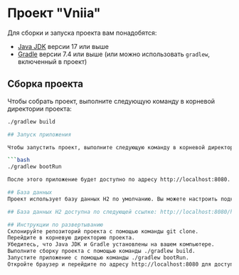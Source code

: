 # Проект "Vniia"


Для сборки и запуска проекта вам понадобятся:

- [Java JDK](https://www.oracle.com/java/technologies/javase-jdk17-downloads.html) версии 17 или выше
- [Gradle](https://gradle.org/install/) версии 7.4 или выше (или можно использовать `gradlew`, включенный в проект)

## Сборка проекта

Чтобы собрать проект, выполните следующую команду в корневой директории проекта:

```bash
./gradlew build

## Запуск приложения

Чтобы запустить проект, выполните следующую команду в корневой директории проекта:

```bash
./gradlew bootRun

После этого приложение будет доступно по адресу http://localhost:8080.

## База данных
Проект использует базу данных H2 по умолчанию. Вы можете настроить подключение к другой базе данных в файле application.properties или application.yml.

## База данных H2 доступна по следующей ссылке: http://localhost:8080/h2-console. При использовании стандартных настроек, вы можете войти в консоль базы данных, оставив поля "JDBC URL" и "password" пустыми, а в поле "User Name" введите "sa".

## Инструкции по развертыванию
Склонируйте репозиторий проекта с помощью команды git clone.
Перейдите в корневую директорию проекта.
Убедитесь, что Java JDK и Gradle установлены на вашем компьютере.
Выполните сборку проекта с помощью команды ./gradlew build.
Запустите приложение с помощью команды ./gradlew bootRun.
Откройте браузер и перейдите по адресу http://localhost:8080 для доступа к приложению.
